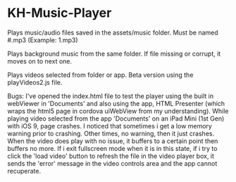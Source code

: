 # KH-Music-Player

Plays music/audio files saved in the assets/music folder. Must be named #.mp3 (Example: 1.mp3)

Plays background music from the same folder. If file missing or corrupt, it moves on to next one.

Plays videos selected from folder or app. Beta version using the playVideos2.js file. 

Bugs:  I've opened the index.html file to test the player using the built in webViewer in 'Documents' and also using the app, HTML Presenter (which wraps the html5 page in cordova uiWebView from my understanding). While playing video selected from the app 'Documents' on an iPad Mini (1st Gen) with iOS 9, page crashes. I noticed that sometimes i get a low memory warning prior to crashing. Other times, no warning, then it just crashes. When the video does play with no issue, it buffers to a certain point then buffers no more. If i exit fullscreen mode when it is in this state, if i try to click the 'load video' button to refresh the file in the video player box, it sends the 'error' message in the video controls area and the app cannot recuperate.


